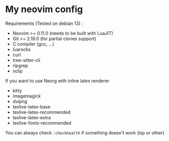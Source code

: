 # My neovim config

Requirements (Tested on debian 13) :
- Neovim >= 0.11.0 (needs to be built with LuaJIT)
- Git >= 2.19.0 (for partial clones support)
- C compiler (gcc, ...)
- luarocks
- curl
- tree-sitter-cli
- ripgrep
- xclip

If you want to use Neorg with inline latex renderer
- kitty
- imagemagick
- dvipng
- texlive-latex-base
- texlive-latex-recommended
- texlive-latex-extra
- texlive-fonts-recommended

You can always check `:checkhealth` if something doesn't work (lsp or other)
